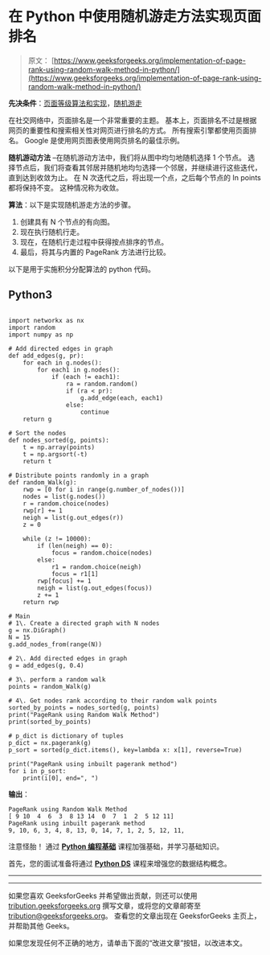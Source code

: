 # 在 Python 中使用随机游走方法实现页面排名

> 原文： [https://www.geeksforgeeks.org/implementation-of-page-rank-using-random-walk-method-in-python/](https://www.geeksforgeeks.org/implementation-of-page-rank-using-random-walk-method-in-python/)

**先决条件**：[页面等级算法和实现](https://www.geeksforgeeks.org/page-rank-algorithm-implementation/)，[随机游走](https://www.geeksforgeeks.org/random-walk-implementation-python/)

在社交网络中，页面排名是一个非常重要的主题。 基本上，页面排名不过是根据网页的重要性和搜索相关性对网页进行排名的方式。 所有搜索引擎都使用页面排名。 Google 是使用网页图表使用网页排名的最佳示例。

**随机游动方法** –在随机游动方法中，我们将从图中均匀地随机选择 1 个节点。 选择节点后，我们将查看其邻居并随机地均匀选择一个邻居，并继续进行这些迭代，直到达到收敛为止。 在 N 次迭代之后，将出现一个点，之后每个节点的 In points 都将保持不变。 这种情况称为收敛。

**算法**：以下是实现随机游走方法的步骤。

1.  创建具有 N 个节点的有向图。
2.  现在执行随机行走。
3.  现在，在随机行走过程中获得按点排序的节点。
4.  最后，将其与内置的 PageRank 方法进行比较。

以下是用于实施积分分配算法的 python 代码。

## Python3

```

import networkx as nx 
import random 
import numpy as np 

# Add directed edges in graph 
def add_edges(g, pr): 
    for each in g.nodes(): 
        for each1 in g.nodes(): 
            if (each != each1): 
                ra = random.random() 
                if (ra < pr): 
                    g.add_edge(each, each1) 
                else: 
                    continue
    return g 

# Sort the nodes 
def nodes_sorted(g, points): 
    t = np.array(points) 
    t = np.argsort(-t) 
    return t 

# Distribute points randomly in a graph 
def random_Walk(g): 
    rwp = [0 for i in range(g.number_of_nodes())] 
    nodes = list(g.nodes()) 
    r = random.choice(nodes) 
    rwp[r] += 1
    neigh = list(g.out_edges(r)) 
    z = 0

    while (z != 10000): 
        if (len(neigh) == 0): 
            focus = random.choice(nodes) 
        else: 
            r1 = random.choice(neigh) 
            focus = r1[1] 
        rwp[focus] += 1
        neigh = list(g.out_edges(focus)) 
        z += 1
    return rwp 

# Main 
# 1\. Create a directed graph with N nodes 
g = nx.DiGraph() 
N = 15
g.add_nodes_from(range(N)) 

# 2\. Add directed edges in graph 
g = add_edges(g, 0.4) 

# 3\. perform a random walk 
points = random_Walk(g) 

# 4\. Get nodes rank according to their random walk points 
sorted_by_points = nodes_sorted(g, points) 
print("PageRank using Random Walk Method") 
print(sorted_by_points) 

# p_dict is dictionary of tuples 
p_dict = nx.pagerank(g) 
p_sort = sorted(p_dict.items(), key=lambda x: x[1], reverse=True) 

print("PageRank using inbuilt pagerank method") 
for i in p_sort: 
    print(i[0], end=", ") 

```

**输出**：

```
PageRank using Random Walk Method
[ 9 10  4  6  3  8 13 14  0  7  1  2  5 12 11]
PageRank using inbuilt pagerank method
9, 10, 6, 3, 4, 8, 13, 0, 14, 7, 1, 2, 5, 12, 11, 

```

注意怪胎！ 通过 [**Python 编程基础**](https://practice.geeksforgeeks.org/courses/Python-Foundation?utm_source=geeksforgeeks&utm_medium=article&utm_campaign=GFG_Article_Bottom_Python_Foundation) 课程加强基础，并学习基础知识。

首先，您的面试准备将通过 [**Python DS**](https://practice.geeksforgeeks.org/courses/Data-Structures-With-Python?utm_source=geeksforgeeks&utm_medium=article&utm_campaign=GFG_Article_Bottom_Python_DS) 课程来增强您的数据结构概念。

* * *

* * *

如果您喜欢 GeeksforGeeks 并希望做出贡献，则还可以使用 [tribution.geeksforgeeks.org](https://contribute.geeksforgeeks.org/) 撰写文章，或将您的文章邮寄至 tribution@geeksforgeeks.org。 查看您的文章出现在 GeeksforGeeks 主页上，并帮助其他 Geeks。

如果您发现任何不正确的地方，请单击下面的“改进文章”按钮，以改进本文。